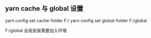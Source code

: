 ## yarn cache 与 global 设置

yarn config set cache-folder F:/
yarn config set global-folder F:/global



F:/global  全局安装需要加入环境